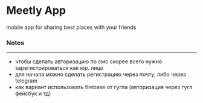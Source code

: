 # Meetly App

mobile app for sharing best places with your friends

### Notes
---
+ чтобы сделать авторизацию по смс скорее всего нужно зарегистрироваться как юр. лицо
+ для начала можно сделать регистрацию через почту, либо через telegram
+ как вариант использовать firebase от гугла (авторизация через гугл фейсбук и тд)